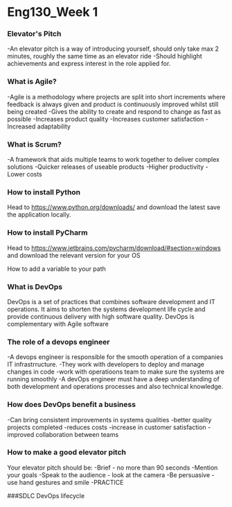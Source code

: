 # Eng130_Week 1 

### Elevator's Pitch
-An elevator pitch is a  way of introducing yourself, should only take max 2 minutes, roughly the same time as an elevator ride
-Should highlight achievements and express interest in the role applied for.


### What is Agile?
-Agile is a methodology where projects are split into short increments where feedback is always given and product is continuously improved whilst still being created
-Gives the ability to create and respond to change as fast as possible
-Increases product quality
-Increases customer satisfaction
-Increased adaptability


### What is Scrum?
-A framework that aids multiple teams to work together to deliver complex solutions
-Quicker releases of useable products
-Higher productivity
-Lower costs

### How to install Python
Head to https://www.python.org/downloads/ and download the latest save the application locally.

### How to install PyCharm
Head to https://www.jetbrains.com/pycharm/download/#section=windows and download the relevant version for your OS


How to add a variable to your path


### What is DevOps
DevOps is a set of practices that combines software development and IT operations. 
It aims to shorten the systems development life cycle and provide continuous delivery with high software quality. 
DevOps is complementary with Agile software

### The role of a devops engineer
-A devops engineer is responsible for the smooth operation of a companies IT infrastrructure.
-They work with developers to deploy and manage changes in code
-work with operatioons team to make sure the systems are running smoothly
-A devOps engineer must have a deep understanding of both development and operations processes and also technical knowledge.

### How does DevOps benefit a business
-Can bring consistent improvements in systems qualities
-better quality projects completed
-reduces costs
-increase in customer satisfaction
-improved collaboration between teams

### How to make a good elevator pitch
Your elevator pitch should be:
-Brief - no more than 90 seconds
-Mention your goals
-Speak to the audience - look at the camera
-Be persuasive - use hand gestures and smile
-PRACTICE


###SDLC DevOps lifecycle
